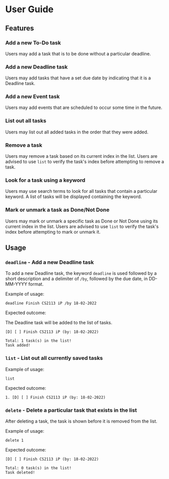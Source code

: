 # User Guide

## Features 

### Add a new To-Do task

Users may add a task that is to be done without a particular deadline.

### Add a new Deadline task

Users may add tasks that have a set due date by indicating that it is a Deadline task.

### Add a new Event task

Users may add events that are scheduled to occur some time in the future.

### List out all tasks

Users may list out all added tasks in the order that they were added.

### Remove a task

Users may remove a task based on its current index in the list. Users are advised to use `list` to verify the
task's index before attempting to remove a task.

### Look for a task using a keyword

Users may use search terms to look for all tasks that contain a particular keyword. A list of tasks will be
displayed containing the keyword.

### Mark or unmark a task as Done/Not Done

Users may mark or unmark a specific task as Done or Not Done using its current index in the list.
Users are advised to use `list` to verify the task's index before attempting to mark or unmark it.

## Usage

### `deadline` - Add a new Deadline task

To add a new Deadline task, the keyword `deadline` is used followed by a short description and a delimiter of `/by`,
followed by the due date, in DD-MM-YYYY format.

Example of usage: 

`deadline Finish CS2113 iP /by 18-02-2022`

Expected outcome:

The Deadline task will be added to the list of tasks.

```
[D] [ ] Finish CS2113 iP (by: 18-02-2022)

Total: 1 task(s) in the list!
Task added!
```



### `list` - List out all currently saved tasks

Example of usage:

`list`

Expected outcome:

```
1. [D] [ ] Finish CS2113 iP (by: 18-02-2022)
```

### `delete` - Delete a particular task that exists in the list

After deleting a task, the task is shown before it is removed from the list.

Example of usage:

`delete 1`

Expected outcome:
```
[D] [ ] Finish CS2113 iP (by: 18-02-2022)

Total: 0 task(s) in the list!
Task deleted!

```
